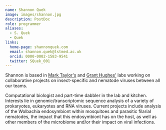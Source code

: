 ```yaml
---
name: Shannon Quek
image: images/shannon.jpg
description: PostDoc
role: programmer
aliases:
  - S. Quek
  - Quek
links:
  home-page: shannonquek.com
  email: shannon.quek@lstmed.ac.uk
  orcid: 0000-0002-1583-9541
  twitter: SQuek_001
---
```


Shannon is based in [Mark Taylor's](https://www.lstmed.ac.uk/about/people/professor-mark-taylor) and [Grant Hughes'](https://www.lstmed.ac.uk/about/people/dr-grant-hughes) labs working on collaborative projects on insect-specific and nematode viruses between all our teams.

Computational biologist and part-time dabbler in the lab and kitchen. 
Interests lie in genomic/transcriptomic sequence analysis of a variety of prokaryotes, eukaryotes and RNA viruses. 
Current projects include analysis of the Wolbachia endosymbiont within mosquitoes and parasitic filarial nematodes, the impact that this endosymbiont has on the host, as well as other members of the microbiome and/or their impact on viral infections.
